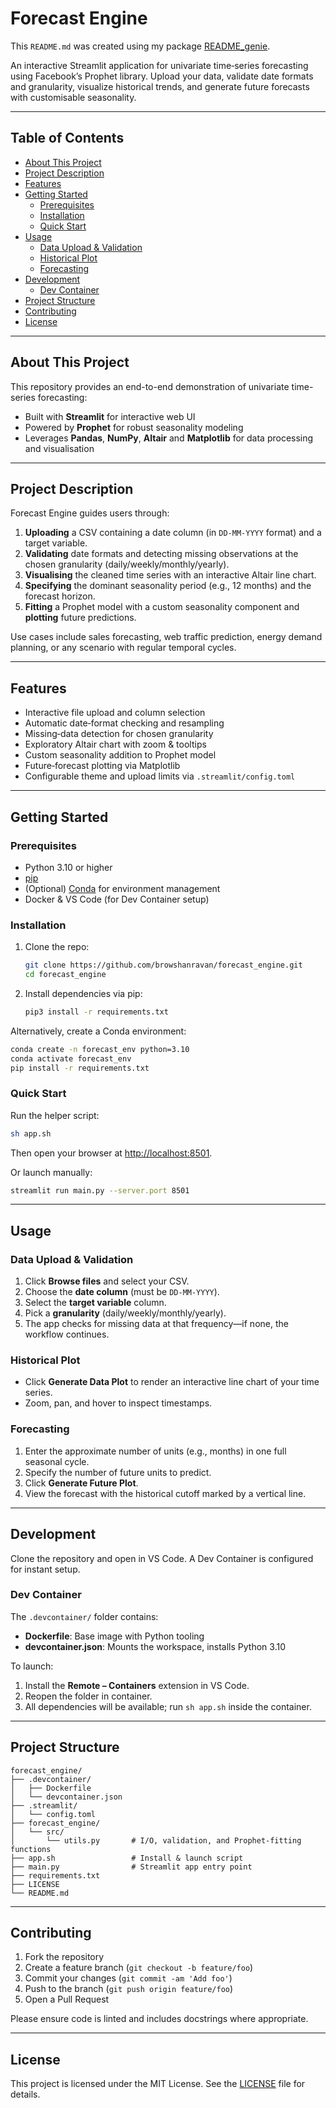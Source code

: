 # Forecast Engine

This `README.md` was created using my package [README_genie](https://github.com/browshanravan/README_genie).

An interactive Streamlit application for univariate time‐series forecasting using Facebook’s Prophet library. Upload your data, validate date formats and granularity, visualize historical trends, and generate future forecasts with customisable seasonality.

---

## Table of Contents

- [About This Project](#about-this-project)  
- [Project Description](#project-description)  
- [Features](#features)  
- [Getting Started](#getting-started)  
  - [Prerequisites](#prerequisites)  
  - [Installation](#installation)  
  - [Quick Start](#quick-start)  
- [Usage](#usage)  
  - [Data Upload & Validation](#data-upload--validation)  
  - [Historical Plot](#historical-plot)  
  - [Forecasting](#forecasting)  
- [Development](#development)  
  - [Dev Container](#dev-container)  
- [Project Structure](#project-structure)  
- [Contributing](#contributing)  
- [License](#license)  

---

## About This Project

This repository provides an end-to-end demonstration of univariate time-series forecasting:

- Built with **Streamlit** for interactive web UI  
- Powered by **Prophet** for robust seasonality modeling  
- Leverages **Pandas**, **NumPy**, **Altair** and **Matplotlib** for data processing and visualisation  

---

## Project Description

Forecast Engine guides users through:

1. **Uploading** a CSV containing a date column (in `DD-MM-YYYY` format) and a target variable.  
2. **Validating** date formats and detecting missing observations at the chosen granularity (daily/weekly/monthly/yearly).  
3. **Visualising** the cleaned time series with an interactive Altair line chart.  
4. **Specifying** the dominant seasonality period (e.g., 12 months) and the forecast horizon.  
5. **Fitting** a Prophet model with a custom seasonality component and **plotting** future predictions.  

Use cases include sales forecasting, web traffic prediction, energy demand planning, or any scenario with regular temporal cycles.

---

## Features

- Interactive file upload and column selection  
- Automatic date‐format checking and resampling  
- Missing‐data detection for chosen granularity  
- Exploratory Altair chart with zoom & tooltips  
- Custom seasonality addition to Prophet model  
- Future‐forecast plotting via Matplotlib  
- Configurable theme and upload limits via `.streamlit/config.toml`  

---

## Getting Started

### Prerequisites

- Python 3.10 or higher
- [pip](https://pip.pypa.io/)  
- (Optional) [Conda](https://docs.conda.io/) for environment management  
- Docker & VS Code (for Dev Container setup)  

### Installation

1. Clone the repo:  
   ```bash
   git clone https://github.com/browshanravan/forecast_engine.git
   cd forecast_engine
   ```
2. Install dependencies via pip:  
   ```bash
   pip3 install -r requirements.txt
   ```

Alternatively, create a Conda environment:

```bash
conda create -n forecast_env python=3.10
conda activate forecast_env
pip install -r requirements.txt
```

### Quick Start

Run the helper script:

```bash
sh app.sh
```

Then open your browser at <http://localhost:8501>.

Or launch manually:

```bash
streamlit run main.py --server.port 8501
```

---

## Usage

### Data Upload & Validation

1. Click **Browse files** and select your CSV.  
2. Choose the **date column** (must be `DD-MM-YYYY`).  
3. Select the **target variable** column.  
4. Pick a **granularity** (daily/weekly/monthly/yearly).  
5. The app checks for missing data at that frequency—if none, the workflow continues.

### Historical Plot

- Click **Generate Data Plot** to render an interactive line chart of your time series.  
- Zoom, pan, and hover to inspect timestamps.

### Forecasting

1. Enter the approximate number of units (e.g., months) in one full seasonal cycle.  
2. Specify the number of future units to predict.  
3. Click **Generate Future Plot**.  
4. View the forecast with the historical cutoff marked by a vertical line.

---

## Development

Clone the repository and open in VS Code. A Dev Container is configured for instant setup.

### Dev Container

The `.devcontainer/` folder contains:

- **Dockerfile**: Base image with Python tooling  
- **devcontainer.json**: Mounts the workspace, installs Python 3.10  

To launch:

1. Install the **Remote – Containers** extension in VS Code.  
2. Reopen the folder in container.  
3. All dependencies will be available; run `sh app.sh` inside the container.

---

## Project Structure

```
forecast_engine/
├── .devcontainer/
│   ├── Dockerfile
│   └── devcontainer.json
├── .streamlit/
│   └── config.toml
├── forecast_engine/
│   └── src/
│       └── utils.py       # I/O, validation, and Prophet‐fitting functions
├── app.sh                 # Install & launch script
├── main.py                # Streamlit app entry point
├── requirements.txt
├── LICENSE
└── README.md
```

---

## Contributing

1. Fork the repository  
2. Create a feature branch (`git checkout -b feature/foo`)  
3. Commit your changes (`git commit -am 'Add foo'`)  
4. Push to the branch (`git push origin feature/foo`)  
5. Open a Pull Request  

Please ensure code is linted and includes docstrings where appropriate.

---

## License

This project is licensed under the MIT License. See the [LICENSE](LICENSE) file for details.